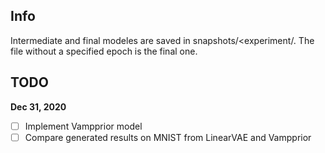 ## Info

Intermediate and final modeles are saved in snapshots/<experiment/.
The file without a specified epoch is the final one.
## TODO

**Dec 31, 2020**

- [ ] Implement Vampprior model
- [ ] Compare generated results on MNIST from LinearVAE and Vampprior
